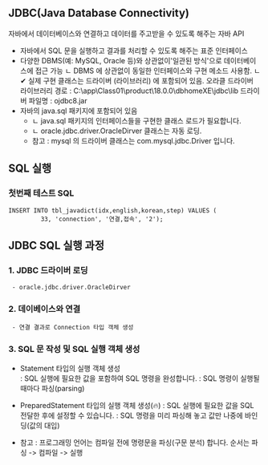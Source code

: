 ## JDBC(Java Database Connectivity)
자바에서 데이터베이스와 연결하고 데이터를 주고받을 수 있도록 해주는 자바 API

* 자바에서 SQL 문을 실행하고 결과를 처리할 수 있도록 해주는 표준 인터페이스
* 다양한 DBMS(예: MySQL, Oracle 등)와 상관없이'일관된 방식'으로 데이터베이스에 접근 가능
     ㄴ DBMS 에 상관없이 동일한 인터페이스와 구현 메소드 사용함.
     ㄴ ✔ 실제 구현 클래스는 드라이버 (라이브러리) 에 포함되어 있음.
     오라클 드라이버 라이브러리 경로 : C:\app\Class01\product\18.0.0\dbhomeXE\jdbc\lib
            드라이버 파일명 : ojdbc8.jar 
* 자바의 java.sql 패키지에 포함되어 있음
  * ㄴ java.sql 패키지의 인터페이스들을 구현한 클래스 로드가 필요합니다.
  * ㄴ oracle.jdbc.driver.OracleDirver 클래스는 자동 로딩.
  * 참고 : mysql 의 드라이버 클래스는 com.mysql.jdbc.Driver 입니다.

## SQL 실행

### 첫번째 테스트 SQL

```
INSERT INTO tbl_javadict(idx,english,korean,step) VALUES (
		 33, 'connection', '연결,접속', '2');	
```
## JDBC SQL 실행 과정
### 1. JDBC 드라이버 로딩
     - oracle.jdbc.driver.OracleDirver
### 2. 데이베이스와 연결
     - 연결 결과로 Connection 타입 객체 생성

### 3. SQL 문 작성 및 SQL 실행 객체 생성
- Statement 타입의 실행 객체 생성  
: SQL 실행에 필요한 값을 포함하여 SQL 명령을 완성합니다.
: SQL 명령이 실행될 때마다 파싱(parsing) 

- PreparedStatement 타입의 실행 객체 생성(🔥)
: SQL 실행에 필요한 값을 SQL 전달한 후에 설정할 수 있습니다.
: SQL 명령을 미리 파싱해 놓고 값만 나중에 바인딩(값의 대입)


- 참고 : 프로그래밍 언어는 컴파일 전에 명령문을 파싱(구문 분석) 합니다.
   순서는 파싱 -> 컴파일 -> 실행

